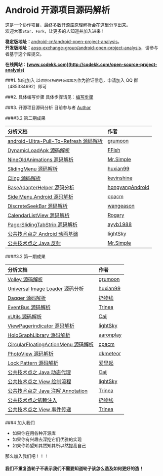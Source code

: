 Android 开源项目源码解析
====================================
这是一个协作项目，最终多数开源库原理解析会在这里分享出来。  
欢迎大家`Star`、`Fork`，让更多的人知道并加入进来！  

**稳定版地址：**[android-cn/android-open-project-analysis](https://github.com/android-cn/android-open-project-analysis)。  
**开发版地址：**[aosp-exchange-group/android-open-project-analysis](https://github.com/aosp-exchange-group/android-open-project-analysis)，请参与者基于这个库提交。  

**在线网站：[www.codekk.com](http://codekk.com/open-source-project-analysis)**  

###1. 如何加入
以`你想分析的开源库库名`作为验证信息，申请加入 QQ 群（485334692）即可  

###2. 具体编写步骤
具体步骤请见：[编写步骤](./zen/procedure.md)  

###3. 开源项目源码分析
目前参与者 [Author](author.md)  

####3.2 第二期成果

分析文档 | 作者 
:------------- | :------------- 
[android-Ultra-Pull-To-Refresh 源码解析](http://codekk.com/open-source-project-analysis/detail/Android/Grumoon/android-Ultra-Pull-To-Refresh%20%E6%BA%90%E7%A0%81%E8%A7%A3%E6%9E%90) | [grumoon](https://github.com/grumoon)
[DynamicLoadApk 源码解析](http://codekk.com/open-source-project-analysis/detail/Android/FFish/DynamicLoadApk%20%E6%BA%90%E7%A0%81%E8%A7%A3%E6%9E%90) | [FFish](https://github.com/FFish)
[NineOldAnimations 源码解析](http://codekk.com/open-source-project-analysis/detail/Android/Mr.Simple/NineOldAnimations%20%E6%BA%90%E7%A0%81%E8%A7%A3%E6%9E%90) | [Mr.Simple](https://github.com/bboyfeiyu)
[SlidingMenu 源码解析](http://codekk.com/open-source-project-analysis/detail/Android/huxian99/SlidingMenu%20%E6%BA%90%E7%A0%81%E8%A7%A3%E6%9E%90) | [huxian99](https://github.com/huxian99)
[Cling 源码解析](http://codekk.com/open-source-project-analysis/detail/Android/kevinshine/Cling%20%E6%BA%90%E7%A0%81%E8%A7%A3%E6%9E%90) | [kevinshine](https://github.com/kevinshine)
[BaseAdapterHelper 源码分析](http://codekk.com/open-source-project-analysis/detail/Android/hongyangAndroid/BaseAdapterHelper%20%E6%BA%90%E7%A0%81%E5%88%86%E6%9E%90) | [hongyangAndroid](https://github.com/)
[Side Menu.Android 源码解析](http://codekk.com/open-source-project-analysis/detail/Android/cpacm/Side%20Menu.Android%20%E6%BA%90%E7%A0%81%E8%A7%A3%E6%9E%90) | [cpacm](https://github.com/cpacm)
[DiscreteSeekBar 源码解析](http://codekk.com/open-source-project-analysis/detail/Android/wangeason/DiscreteSeekBar%20%E6%BA%90%E7%A0%81%E8%A7%A3%E6%9E%90) | [wangeason](https://github.com/wangeason)
[CalendarListView 源码解析](http://codekk.com/open-source-project-analysis/detail/Android/undefined/CalendarListView%20%E6%BA%90%E7%A0%81%E8%A7%A3%E6%9E%90) | [Rogary](https://github.com/Rogary)
[PagerSlidingTabStrip 源码解析](http://codekk.com/open-source-project-analysis/detail/Android/ayyb1988/PagerSlidingTabStrip%20%E6%BA%90%E7%A0%81%E8%A7%A3%E6%9E%90) | [ayyb1988](https://github.com/ayyb1988)
[公共技术点之 Android 动画基础](http://codekk.com/open-source-project-analysis/detail/Android/lightSky/%E5%85%AC%E5%85%B1%E6%8A%80%E6%9C%AF%E7%82%B9%E4%B9%8B%20Android%20%E5%8A%A8%E7%94%BB%E5%9F%BA%E7%A1%80) | [lightSky](https://github.com/lightSky)
[公共技术点之 Java 反射](http://codekk.com/open-source-project-analysis/detail/Android/Mr.Simple/%E5%85%AC%E5%85%B1%E6%8A%80%E6%9C%AF%E7%82%B9%E4%B9%8B%20Java%20%E5%8F%8D%E5%B0%84%20Reflection) | [Mr.Simple](https://github.com/bboyfeiyu)

####3.2 第一期成果

分析文档 | 作者 
:------------- | :------------- 
[Volley 源码解析](http://codekk.com/open-source-project-analysis/detail/Android/grumoon/Volley%20%E6%BA%90%E7%A0%81%E8%A7%A3%E6%9E%90) | [grumoon](https://github.com/grumoon)
[Universal Image Loader 源码分析](http://codekk.com/open-source-project-analysis/detail/Android/huxian99/Android%20Universal%20Image%20Loader%20%E6%BA%90%E7%A0%81%E5%88%86%E6%9E%90) | [huxian99](https://github.com/huxian99)
[Dagger 源码解析](http://codekk.com/open-source-project-analysis/detail/Android/%E6%89%94%E7%89%A9%E7%BA%BF/Dagger%20%E6%BA%90%E7%A0%81%E8%A7%A3%E6%9E%90) | [扔物线](https://github.com/rengwuxian)
[EventBus 源码解析](http://codekk.com/open-source-project-analysis/detail/Android/Trinea/EventBus%20%E6%BA%90%E7%A0%81%E8%A7%A3%E6%9E%90) | [Trinea](https://github.com/Trinea)
[xUtils 源码解析](http://codekk.com/open-source-project-analysis/detail/Android/Caij/xUtils%20%E6%BA%90%E7%A0%81%E8%A7%A3%E6%9E%90) | [Caij](https://github.com/Caij)
[ViewPagerindicator 源码解析](http://codekk.com/open-source-project-analysis/detail/Android/lightSky/ViewPagerindicator%20%E6%BA%90%E7%A0%81%E8%A7%A3%E6%9E%90) | [lightSky](https://github.com/lightSky)
[HoloGraphLibrary 源码解析](http://codekk.com/open-source-project-analysis/detail/Android/AaronPlay/HoloGraphLibrary%20%E6%BA%90%E7%A0%81%E8%A7%A3%E6%9E%90) | [aaronplay](https://github.com/AaronPlay)
[CircularFloatingActionMenu 源码解析](http://codekk.com/open-source-project-analysis/detail/Android/cpacm/CircularFloatingActionMenu%20%E6%BA%90%E7%A0%81%E8%A7%A3%E6%9E%90) | [cpacm](https://github.com/cpacm)
[PhotoView 源码解析](http://codekk.com/open-source-project-analysis/detail/Android/dkmeteor/PhotoView%20%E6%BA%90%E7%A0%81%E8%A7%A3%E6%9E%90) | [dkmeteor](https://github.com/dkmeteor)
[Lock Pattern 源码解析](http://codekk.com/open-source-project-analysis/detail/Android/%E7%88%B1%E6%97%A9%E8%B5%B7/Android%20Lock%20Pattern%20%E6%BA%90%E7%A0%81%E8%A7%A3%E6%9E%90) | [爱早起](https://github.com/liang7)
[公共技术点之 Java 动态代理](http://codekk.com/open-source-project-analysis/detail/Android/Caij/%E5%85%AC%E5%85%B1%E6%8A%80%E6%9C%AF%E7%82%B9%E4%B9%8B%20Java%20%E5%8A%A8%E6%80%81%E4%BB%A3%E7%90%86) | [Caij](https://github.com/Caij)
[公共技术点之 View 绘制流程](http://codekk.com/open-source-project-analysis/detail/Android/lightSky/%E5%85%AC%E5%85%B1%E6%8A%80%E6%9C%AF%E7%82%B9%E4%B9%8B%20View%20%E7%BB%98%E5%88%B6%E6%B5%81%E7%A8%8B) | [lightSky](https://github.com/lightSky)
[公共技术点之 Java 注解 Annotation](http://codekk.com/open-source-project-analysis/detail/Android/Trinea/%E5%85%AC%E5%85%B1%E6%8A%80%E6%9C%AF%E7%82%B9%E4%B9%8B%20Java%20%E6%B3%A8%E8%A7%A3%20Annotation) | [Trinea](https://github.com/Trinea)
[公共技术点之依赖注入](http://codekk.com/open-source-project-analysis/detail/Android/%E6%89%94%E7%89%A9%E7%BA%BF/%E5%85%AC%E5%85%B1%E6%8A%80%E6%9C%AF%E7%82%B9%E4%B9%8B%E4%BE%9D%E8%B5%96%E6%B3%A8%E5%85%A5) | [扔物线](https://github.com/rengwuxian)
[公共技术点之 View 事件传递](http://codekk.com/open-source-project-analysis/detail/Android/Trinea/%E5%85%AC%E5%85%B1%E6%8A%80%E6%9C%AF%E7%82%B9%E4%B9%8B%20View%20%E4%BA%8B%E4%BB%B6%E4%BC%A0%E9%80%92) | [Trinea](https://github.com/Trinea)

###4 加入我们
- 如果你在用各种开源库  
- 如果你有兴趣去深挖它们优雅的实现  
- 如果你希望知其然知其所以然提高自己  
 
那么加入我们吧！！！  
#### 我们不重复造轮子不表示我们不需要知道轮子该怎么造及如何更好的造！ 
